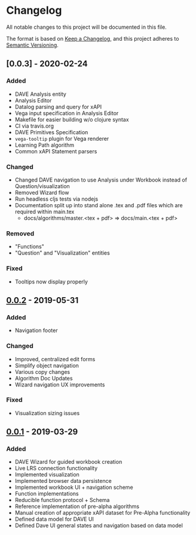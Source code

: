 # Changelog
All notable changes to this project will be documented in this file.

The format is based on [Keep a Changelog](https://keepachangelog.com/en/1.0.0/),
and this project adheres to [Semantic Versioning](https://semver.org/spec/v2.0.0.html).

## [0.0.3] - 2020-02-24
### Added
- DAVE Analysis entity
- Analysis Editor
- Datalog parsing and query for xAPI
- Vega input specification in Analysis Editor
- Makefile for easier building w/o clojure syntax
- CI via travis.org
- DAVE Primitives Specification
- `vega-tooltip` plugin for Vega renderer
- Learning Path algorithm
- Common xAPI Statement parsers

### Changed
- Changed DAVE navigation to use Analysis under Workbook instead of Question/visualization
- Removed Wizard flow
- Run headless cljs tests via nodejs
- Documentation split up into stand alone .tex and .pdf files which are required within main.tex
  - docs/algorithms/master.<tex + pdf> => docs/main.<tex + pdf>

### Removed
- "Functions"
- "Question" and "Visualization" entities

### Fixed
- Tooltips now display properly

## [0.0.2] - 2019-05-31
### Added
- Navigation footer

### Changed
- Improved, centralized edit forms
- Simplify object navigation
- Various copy changes
- Algorithm Doc Updates
- Wizard navigation UX improvements

### Fixed
- Visualization sizing issues

## [0.0.1] - 2019-03-29
### Added
- DAVE Wizard for guided workbook creation
- Live LRS connection functionality
- Implemented visualization
- Implemented browser data persistence
- Implemented workbook UI + navigation scheme
- Function implementations
- Reducible function protocol + Schema
- Reference implementation of pre-alpha algorithms
- Manual creation of appropriate xAPI dataset for Pre-Alpha functionality
- Defined data model for DAVE UI
- Defined Dave UI general states and navigation based on data model

[Unreleased]: https://github.com/yetanalytics/dave/compare/v0.0.2...HEAD
[0.0.2]: https://github.com/yetanalytics/dave/compare/v0.0.1...v0.0.2
[0.0.1]: https://github.com/yetanalytics/dave/releases/tag/v0.0.1
